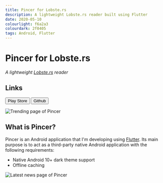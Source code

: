 ```yaml
---
title: Pincer for Lobste.rs
description: A lightweight Lobste.rs reader built using Flutter
date: 2020-05-10
colourlight: f6a2a3
colourdark: 2f0405
tags: Android, Flutter
---
```


# Pincer for Lobste.rs
*A lightweight [Lobste.rs](https://lobste.rs/) reader*

## Links
<a href="https://play.google.com/store/apps/details?id=bar.alak.pincer" class="no-raise" target="_blank" rel="noreferrer"><button class="button buttonHighlight">Play Store</button></a>
<a href="https://github.com/alakbarz/pincer" class="no-raise" target="_blank" rel="noreferrer"><button class="button">Github</button></a>

![Trending page of Pincer](trending.png)

## What is Pincer?
Pincer is an Android application that I'm developing using [Flutter](https://flutter.dev/). Its main purpose is to act as a third-party native Android application with the following requirements:

 - Native Android 10+ dark theme support
 - Offline caching

![Latest news page of Pincer](latest.png)